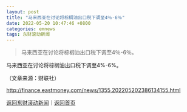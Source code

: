 ```yaml
---
layout: post
title: "马来西亚在讨论将棕榈油出口税下调至4％-6％"
date: 2022-05-20 10:47:46 +0800
categories: emnews
tags: 东财滚动新闻
---
```

> 马来西亚在讨论将棕榈油出口税下调至4％-6％。

<p>马来西亚在讨论将棕榈油出口税下调至4%-6%。</p><p class="em_media">（文章来源：财联社）</p>

<http://finance.eastmoney.com/news/1355,202205202386134155.html>

[返回东财滚动新闻](//finews.withounder.com/emnews/)｜[返回首页](//finews.withounder.com/)